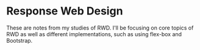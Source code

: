 # Response Web Design

These are notes from my studies of RWD. I'll be focusing on core topics of RWD as well as different implementations, such as using flex-box and Bootstrap.


